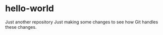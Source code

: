 # hello-world
Just another repository
Just making some changes to see how Git handles these changes.
